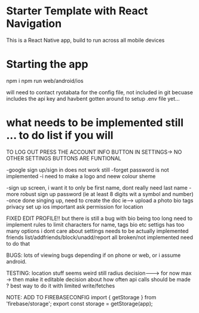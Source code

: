 # Starter Template with React Navigation

This is a React Native app, build to run across all mobile devices

# Starting the app

npm i
npm run web/android/ios

will need to contact ryotabata for the config file, not included in git becuase includes the api key and havbent gotten around to setup .env file yet...

# what needs to be implemented still ... to do list if you will

TO LOG OUT PRESS THE ACCOUNT INFO BUTTON IN SETTINGS-> NO OTHER SETTINGS BUTTONS ARE FUNTIONAL

-google sign up/sign in does not work still
-forget password is not implemented
-i need to make a logo and neew colour sheme

-sign up screen, i want it to only be first name, dont really need last name
-more robust sign up password (ie at least 8 digits wit a symbol and number)
-once done singing up, need to create the doc ie-->
upload a photo
bio
tags
privacy set up ios important
ask permission for location

FIXED EDIT PROFILE!!
but there is still a bug with bio being too long
need to implement rules to limit characters for name, tags bio etc
settigs has too many options i dont care about
settings needs to be actually implemented
friends list/addfriends/block/unadd/report all broken/not implemented need to do that

BUGS:
lots of viewing bugs depending if on phone or web, or i assume android.

TESTING:
location stuff seems weird still
radius decision---> for now max -> then make it editable
decision about how often api calls should be made ? best way to do it with limited write/fetches

NOTE:
ADD TO FIREBASECONFIG
import { getStorage } from 'firebase/storage';
export const storage = getStorage(app);
